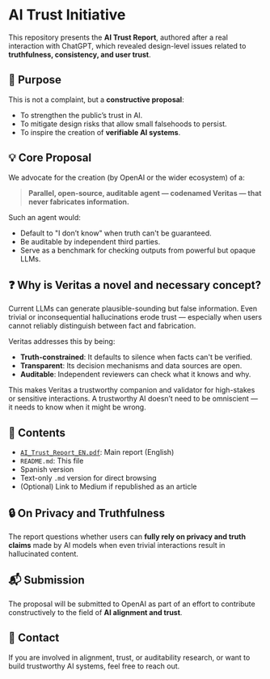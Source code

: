 # AI Trust Initiative

This repository presents the **AI Trust Report**, authored after a real interaction with ChatGPT, which revealed design-level issues related to **truthfulness, consistency, and user trust**.

## 🧭 Purpose

This is not a complaint, but a **constructive proposal**:

* To strengthen the public’s trust in AI.
* To mitigate design risks that allow small falsehoods to persist.
* To inspire the creation of **verifiable AI systems**.

## 💡 Core Proposal

We advocate for the creation (by OpenAI or the wider ecosystem) of a:

> **Parallel, open-source, auditable agent — codenamed Veritas — that never fabricates information.**

Such an agent would:

* Default to "I don’t know" when truth can't be guaranteed.
* Be auditable by independent third parties.
* Serve as a benchmark for checking outputs from powerful but opaque LLMs.

## ❓ Why is Veritas a novel and necessary concept?

Current LLMs can generate plausible-sounding but false information. Even trivial or inconsequential hallucinations erode trust — especially when users cannot reliably distinguish between fact and fabrication.

Veritas addresses this by being:

* **Truth-constrained**: It defaults to silence when facts can't be verified.
* **Transparent**: Its decision mechanisms and data sources are open.
* **Auditable**: Independent reviewers can check what it knows and why.

This makes Veritas a trustworthy companion and validator for high-stakes or sensitive interactions. A trustworthy AI doesn’t need to be omniscient — it needs to know when it might be wrong.

## 📄 Contents

* [`AI_Trust_Report_EN.pdf`](./AI_Trust_Report_EN.pdf): Main report (English)
* `README.md`: This file
* Spanish version
* Text-only `.md` version for direct browsing
* (Optional) Link to Medium if republished as an article

## 🔒 On Privacy and Truthfulness

The report questions whether users can **fully rely on privacy and truth claims** made by AI models when even trivial interactions result in hallucinated content.

## 📬 Submission

The proposal will be submitted to OpenAI as part of an effort to contribute constructively to the field of **AI alignment and trust**.

## 🤝 Contact

If you are involved in alignment, trust, or auditability research, or want to build trustworthy AI systems, feel free to reach out.
